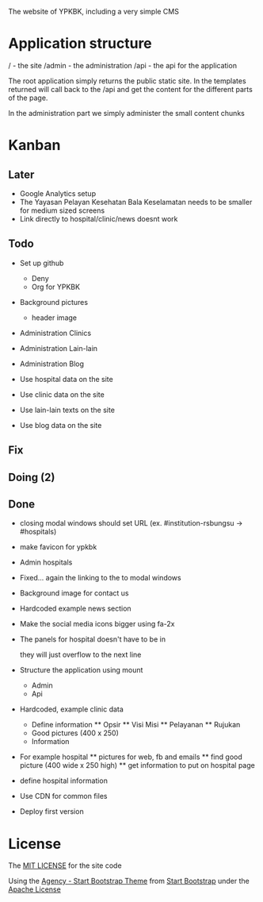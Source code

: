 The website of YPKBK, including a very simple CMS

# Application structure
/ - the site
/admin - the administration
/api - the api for the application

The root application simply returns the public static site. In the templates returned will call back to the /api and get the content for the different parts of the page.

In the administration part we simply administer the small content chunks

# Kanban
## Later
* Google Analytics setup
* The Yayasan Pelayan Kesehatan Bala Keselamatan needs to be smaller for medium sized screens
* Link directly to hospital/clinic/news doesnt work


## Todo
* Set up github
	* Deny
	* Org for YPKBK
* Background pictures
	* header image

* Administration Clinics
* Administration Lain-lain
* Administration Blog

* Use hospital data on the site
* Use clinic data on the site
* Use lain-lain texts on the site
* Use blog data on the site

## Fix

## Doing (2)

## Done
* closing modal windows should set URL (ex. #institution-rsbungsu -> #hospitals)
* make favicon for ypkbk
* Admin hospitals
* Fixed... again the linking to the to modal windows
* Background image for contact us
* Hardcoded example news section
* Make the social media icons bigger using fa-2x
* The panels for hospital doesn't have to be in <div class="row"></div> they will just overflow to the next line
* Structure the application using mount
	* Admin
	* Api

* Hardcoded, example clinic data
	* Define information
	** Opsir
	** Visi Misi
	** Pelayanan
	** Rujukan
	* Good pictures (400 x 250)
	* Information
* For example hospital
** pictures for web, fb and emails
** find good picture (400 wide x 250 high)
** get information to put on hospital page
* define hospital information
* Use CDN for common files
* Deploy first version


# License
The [MIT LICENSE](LICENSE) for the site code

Using the [Agency - Start Bootstrap Theme](http://startbootstrap.com/template-overviews/agency/) from [Start Bootstrap](http://startbootstrap.com) under the [Apache License](/public/LICENSE)